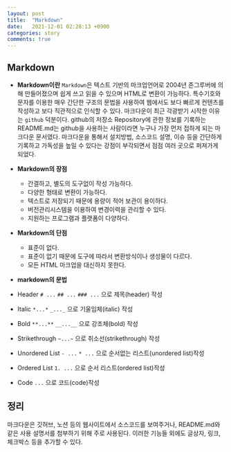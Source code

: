 ```yaml
---
layout: post
title:  "Markdown"
date:   2021-12-01 02:28:13 +0900
categories: story
comments: true
---
```


## __Markdown__

- __Markdown이란__
`Markdown`은 텍스트 기반의 마크업언어로 2004년 존그루버에 의해 만들어졌으며 쉽게 쓰고 읽을 수 있으며 HTML로 변환이 가능하다. 특수기호와 문자를 이용한 매우 간단한 구조의 문법을 사용하여 웹에서도 보다 빠르게 컨텐츠를 작성하고 보다 직관적으로 인식할 수 있다. 마크다운이 최근 각광받기 시작한 이유는 `github` 덕분이다. github의 저장소 Repository에 관한 정보를 기록하는 README.md는 github을 사용하는 사람이라면 누구나 가장 먼저 접하게 되는 마크다운 문서였다. 마크다운을 통해서 설치방법, 소스코드 설명, 이슈 등을 간단하게 기록하고 가독성을 높일 수 있다는 강점이 부각되면서 점점 여러 곳으로 퍼져가게 되었다.

- __Markdown의 장점__
    + 간결하고, 별도의 도구없이 작성 가능하다.
    + 다양한 형태로 변환이 가능하다.
    + 텍스트로 저장되기 때문에 용량이 적어 보관이 용이하다.
    + 버전관리시스템을 이용하여 변경이력을 관리할 수 있다.
    + 지원하는 프로그램과 플랫폼이 다양하다.

- __Markdown의 단점__

    + 표준이 없다.
    + 표준이 없기 때문에 도구에 따라서 변환방식이나 생성물이 다르다.
    + 모든 HTML 마크업을 대신하지 못한다.

- __markdown의 문법__

+ Header
`# ...`
`## ...`
`### ...` 으로 제목(header) 작성

+ Italic
`*...*`
`_..._` 으로 기울임체(italic) 작성

+ Bold
`**...**`
`__...__` 으로 강조체(bold) 작성

+ Strikethrough
`~...~` 으로 취소선(strikethrough) 작성

+ Unordered List
`- ...`
`* ...` 으로 순서없는 리스트(unordered list)작성

+ Ordered List
`1. ...` 으로 순서 리스트(ordered list)작성

+ Code
``...`` 으로 코드(code)작성

## __정리__

마크다운은 깃허브, 노션 등의 웹사이트에서 소스코드를 보여주거나, README.md와 같은 사용 설명서를 첨부하기 위해 주로 사용된다. 이러한 기능들 외에도 글상자, 링크, 체크박스 등을 추가할 수 있다.
